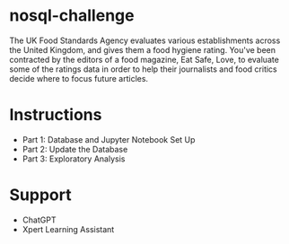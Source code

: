 # nosql-challenge

The UK Food Standards Agency evaluates various establishments across the United Kingdom, and gives them a food hygiene rating. You've been contracted by the editors of a food magazine, Eat Safe, Love, to evaluate some of the ratings data in order to help their journalists and food critics decide where to focus future articles.

# Instructions
- Part 1: Database and Jupyter Notebook Set Up
- Part 2: Update the Database
- Part 3: Exploratory Analysis

# Support
- ChatGPT
- Xpert Learning Assistant
